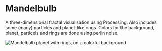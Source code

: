 # Mandelbulb
A three-dimensional fractal visualisation using Processing. Also includes some (many) particles and planet-like rings. Colors for the background, planet, particels and rings are done using perlin noise.

<img src="https://i.imgur.com/LaLIG4T.png" alt="Mandelbulb planet with rings, on a colorful background"/>
